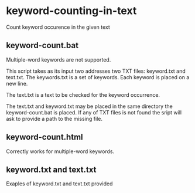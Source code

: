 # keyword-counting-in-text
Count keyword occurence in the given text

## keyword-count.bat
Multiple-word keywords are not supported.

This script takes as its input two addresses two TXT files: keyword.txt and text.txt. 
The keywords.txt is a set of keywords. Each keyword is placed on a new line. 

The text.txt is a text to be checked for the keyword occurrence.

The text.txt and keyword.txt may be placed in the same directory the keyword-count.bat is placed. If any of TXT files is not found the sript will ask to provide a path to the missing file.

## keyword-count.html
Correctly works for multiple-word keywords.

## keyword.txt and text.txt
Exaples of keyword.txt and text.txt provided
